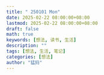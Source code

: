 ```yaml
---
title: " 250101 Mon"
date: 2025-02-22 08:00:00+08:00
lastmod: 2025-02-22 08:00:00+08:00
draft: false
math: true
keywords: [想法, 读书, 生活]
description: ""
tags: [想法, 生活, 笔记]
categories: [想法]
author: "猛犸"
---
```


